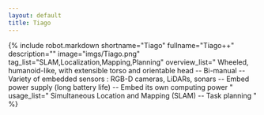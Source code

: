 ```yaml
---
layout: default
title: Tiago
---
```


{% include robot.markdown
    shortname="Tiago"
    fullname="Tiago++"
    description=""
    image="imgs/Tiago.png"
    tag_list="SLAM,Localization,Mapping,Planning"
    overview_list="
        Wheeled, humanoid-like, with extensible torso and orientable head
        --
        Bi-manual
        --
        Variety of embedded sensors : RGB-D cameras, LiDARs, sonars
        --
        Embed power supply (long battery life)
        --
        Embed its own computing power
    "
    usage_list="
        Simultaneous Location and Mapping (SLAM)
        --
        Task planning
    "
%}